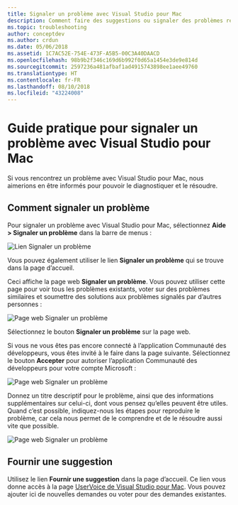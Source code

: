 ```yaml
---
title: Signaler un problème avec Visual Studio pour Mac
description: Comment faire des suggestions ou signaler des problèmes rencontrés durant l’utilisation de Visual Studio pour Mac.
ms.topic: troubleshooting
author: conceptdev
ms.author: crdun
ms.date: 05/06/2018
ms.assetid: 1C7AC52E-754E-473F-A5B5-00C3A40DAACD
ms.openlocfilehash: 98b9b2f346c169d6b992f0d65a1454e3de9e814d
ms.sourcegitcommit: 2597236a481afbaf1ad4915743898ee1aee49760
ms.translationtype: HT
ms.contentlocale: fr-FR
ms.lasthandoff: 08/10/2018
ms.locfileid: "43224008"
---
```

# <a name="how-to-report-a-problem-in-visual-studio-for-mac"></a>Guide pratique pour signaler un problème avec Visual Studio pour Mac

Si vous rencontrez un problème avec Visual Studio pour Mac, nous aimerions en être informés pour pouvoir le diagnostiquer et le résoudre. 

## <a name="how-to-report-a-problem"></a>Comment signaler un problème

Pour signaler un problème avec Visual Studio pour Mac, sélectionnez **Aide > Signaler un problème** dans la barre de menus :

![Lien Signaler un problème](media/report-problem-image1.png)

Vous pouvez également utiliser le lien **Signaler un problème** qui se trouve dans la page d’accueil.

Ceci affiche la page web **Signaler un problème**. Vous pouvez utiliser cette page pour voir tous les problèmes existants, voter sur des problèmes similaires et soumettre des solutions aux problèmes signalés par d’autres personnes :

![Page web Signaler un problème](media/report-problem-image2.png)

Sélectionnez le bouton **Signaler un problème** sur la page web. 

Si vous ne vous êtes pas encore connecté à l’application Communauté des développeurs, vous êtes invité à le faire dans la page suivante. Sélectionnez le bouton **Accepter** pour autoriser l’application Communauté des développeurs pour votre compte Microsoft :

![Page web Signaler un problème](media/report-problem-image3.png)

Donnez un titre descriptif pour le problème, ainsi que des informations supplémentaires sur celui-ci, dont vous pensez qu’elles peuvent être utiles. Quand c’est possible, indiquez-nous les étapes pour reproduire le problème, car cela nous permet de le comprendre et de le résoudre aussi vite que possible.

![Page web Signaler un problème](media/report-problem-image4.png)

## <a name="provide-a-suggestion"></a>Fournir une suggestion

Utilisez le lien **Fournir une suggestion** dans la page d’accueil. Ce lien vous donne accès à la page [UserVoice de Visual Studio pour Mac](https://visualstudio.uservoice.com/forums/563332-visual-studio-for-mac). Vous pouvez ajouter ici de nouvelles demandes ou voter pour des demandes existantes.